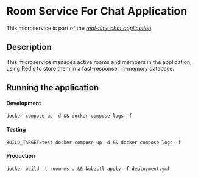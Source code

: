 # Room Service For Chat Application

This microservice is part of the _[real-time chat application](https://github.com/vsayfb/real-time-chat-application)._

## Description

This microservice manages active rooms and members in the application, using Redis to store them in a fast-response, in-memory database.

## Running the application

#### Development

`docker compose up -d && docker compose logs -f`

#### Testing

`BUILD_TARGET=test docker compose up -d && docker compose logs -f`

#### Production

`docker build -t room-ms . && kubectl apply -f deployment.yml`

